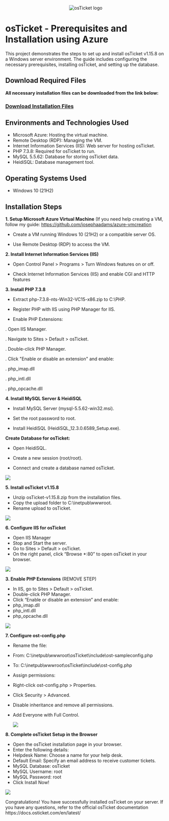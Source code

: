 <p align="center">
<img src="https://i.imgur.com/Clzj7Xs.png" alt="osTicket logo"/>
</p>

<h1>osTicket - Prerequisites and Installation using Azure</h1>
This project demonstrates the steps to set up and install osTicket v1.15.8 on a Windows server environment. The guide includes configuring the necessary prerequisites, installing osTicket, and setting up the database.<br />


<h2>Download Required Files</h2>

**All necessary installation files can be downloaded from the link below:** 

### [Download Installation Files](https://drive.google.com/file/d/1jp6LjByxja6CpoSbOz6Cs8BUIdk_gbSx/view?usp=drive_link)



<h2>Environments and Technologies Used</h2>

- Microsoft Azure: Hosting the virtual machine.
- Remote Desktop (RDP): Managing the VM.
- Internet Information Services (IIS): Web server for hosting osTicket.
- PHP 7.3.8: Required for osTicket to run.
- MySQL 5.5.62: Database for storing osTicket data.
- HeidiSQL: Database management tool.

<h2>Operating Systems Used </h2>

- Windows 10</b> (21H2)

<h2>Installation Steps</h2>

**1. Setup Microsoft Azure Virtual Machine** (If you need help creating a VM, follow my guide: https://github.com/josephaadams/azure-vmcreation

- Create a VM running Windows 10 (21H2) or a compatible server OS.

- Use Remote Desktop (RDP) to access the VM.

**2. Install Internet Information Services (IIS)** 

- Open Control Panel > Programs > Turn Windows features on or off.

- Check Internet Information Services (IIS) and enable CGI and HTTP features

**3. Install PHP 7.3.8**

- Extract php-7.3.8-nts-Win32-VC15-x86.zip to C:\PHP.

- Register PHP with IIS using PHP Manager for IIS.

- Enable PHP Extensions:

. Open IIS Manager.

. Navigate to Sites > Default > osTicket.

. Double-click PHP Manager.

. Click "Enable or disable an extension" and enable:

. php_imap.dll

. php_intl.dll

. php_opcache.dll

**4. Install MySQL Server & HeidiSQL**
- Install MySQL Server (mysql-5.5.62-win32.msi).

- Set the root password to root.

- Install HeidiSQL (HeidiSQL_12.3.0.6589_Setup.exe).

**Create Database for osTicket:**

- Open HeidiSQL.

- Create a new session (root/root).

- Connect and create a database named osTicket.

<img src="https://i.imgur.com/tlwie81.png"/>

**5. Install osTicket v1.15.8**
- Unzip osTicket-v1.15.8.zip from the installation files.
- Copy the upload folder to C:\inetpub\wwwroot.
- Rename upload to osTicket.

<img src="https://i.imgur.com/yxkKp2E.png"/>
  
**6. Configure IIS for osTicket**
- Open IIS Manager
- Stop and Start the server.
- Go to Sites > Default > osTicket.
- On the right panel, click “Browse *:80” to open osTicket in your browser.

<img src="https://i.imgur.com/06iSCbJ.png"/>

**3. Enable PHP Extensions** (REMOVE STEP)
- In IIS, go to Sites > Default > osTicket.
- Double-click PHP Manager.
- Click “Enable or disable an extension” and enable:
- php_imap.dll
- php_intl.dll
- php_opcache.dll

<img src="https://i.imgur.com/qKDXNtr.png"/>
  
**7. Configure ost-config.php**
- Rename the file:
- From: C:\inetpub\wwwroot\osTicket\include\ost-sampleconfig.php
- To: C:\inetpub\wwwroot\osTicket\include\ost-config.php
- Assign permissions:
- Right-click ost-config.php > Properties.
- Click Security > Advanced.
- Disable inheritance and remove all permissions.
- Add Everyone with Full Control.

  <img src="https://i.imgur.com/N63QY76.png"/>

**8. Complete osTicket Setup in the Browser**
- Open the osTicket installation page in your browser.
- Enter the following details:
- Helpdesk Name: Choose a name for your help desk.
- Default Email: Specify an email address to receive customer tickets.
- MySQL Database: osTicket
- MySQL Username: root
- MySQL Password: root
- Click Install Now!


<p>
<img src="https://i.imgur.com/5TZ1qmz.png"/>
</p>
<p>
Congratulations! You have successfully installed osTicket on your server. If you have any questions, refer to the official osTicket documentation https://docs.osticket.com/en/latest/
</p>
<br />


